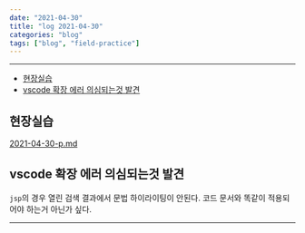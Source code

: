 ```yaml
---
date: "2021-04-30"
title: "log 2021-04-30"
categories: "blog"
tags: ["blog", "field-practice"]
---
```


----------

- [현장실습](#현장실습)
- [vscode 확장 에러 의심되는것 발견](#vscode-확장-에러-의심되는것-발견)

## 현장실습

[2021-04-30-p.md](./2021-04-30-p.md)

## vscode 확장 에러 의심되는것 발견

`jsp`의 경우 열린 검색 결과에서 문법 하이라이팅이 안된다. 코드 문서와 똑같이 적용되어야 하는거 아닌가 싶다.

----------
